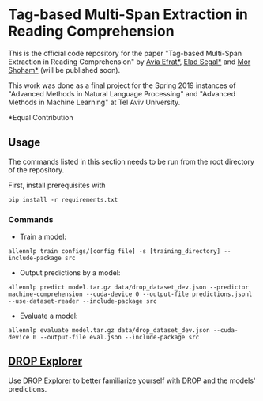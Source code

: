 # Tag-based Multi-Span Extraction in Reading Comprehension

This is the official code repository for the paper "Tag-based Multi-Span Extraction in Reading Comprehension" by [Avia Efrat*](mailto:aviaefra@mail.tau.ac.il), [Elad Segal*](mailto:eladsegal@mail.tau.ac.il) and [Mor Shoham*](mailto:morshoham@mail.tau.ac.il) (will be published soon).

This work was done as a final project for the Spring 2019 instances of "Advanced Methods in Natural Language Processing" and "Advanced Methods in Machine Learning" at Tel Aviv University.

*Equal Contribution

## Usage
The commands listed in this section needs to be run from the root directory of the repository.

First, install prerequisites with 

```pip install -r requirements.txt```

### Commands
* Train a model:

```allennlp train configs/[config file] -s [training_directory] --include-package src```

* Output predictions by a model: 

```allennlp predict model.tar.gz data/drop_dataset_dev.json --predictor machine-comprehension --cuda-device 0 --output-file predictions.jsonl --use-dataset-reader --include-package src```

* Evaluate a model:

```allennlp evaluate model.tar.gz data/drop_dataset_dev.json --cuda-device 0 --output-file eval.json --include-package src```

## [DROP Explorer](https://github.com/eladsegal/DROP-explorer)
Use [DROP Explorer](https://github.com/eladsegal/DROP-explorer) to better familiarize yourself with DROP and the models' predictions.
